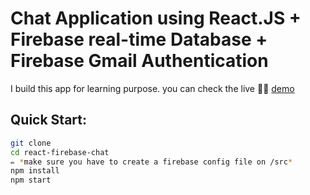 Chat Application using React.JS + Firebase real-time Database + Firebase Gmail Authentication
=====================================

I build this app for learning purpose. you can check the live 💁‍♂️ [demo](https://cat-chat-withreact.herokuapp.com/) 



Quick Start:
------------
```bash
git clone
cd react-firebase-chat
✏️ *make sure you have to create a firebase config file on /src*
npm install
npm start
```

